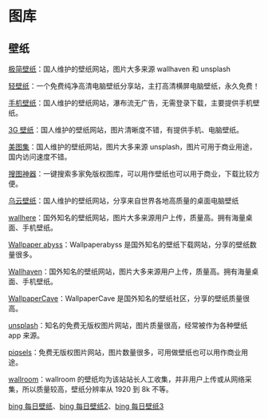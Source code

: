 # 图库

## 壁纸
[极简壁纸](https://bz.zzzmh.cn/index)：国人维护的壁纸网站，图片大多来源 wallhaven 和 unsplash

[轻壁纸](https://bz.qinggongju.com/)：一个免费纯净高清电脑壁纸分享站，主打高清横屏电脑壁纸，永久免费！

[手机壁纸](http://bizihu.com)：国人维护的壁纸网站，瀑布流无广告，无需登录下载，主要提供手机壁纸。

[3G 壁纸](https://www.3gbizhi.com)：国人维护的壁纸网站，图片清晰度不错，有提供手机、电脑壁纸。

[美图集](https://photo.ihansen.org)：国人维护的壁纸网站，图片大多来源 unsplash，图片可用于商业用途，国内访问速度不错。

[搜图神器](https://www.logosc.cn/so/)：一键搜索多家免版权图库，可以用作壁纸也可以用于商业，下载比较方便。

[乌云壁纸](http://www.obzhi.com)：国人维护的壁纸网站，分享来自世界各地高质量的桌面电脑壁纸

[wallhere](https://wallhere.com)：国外知名的壁纸网站，图片大多来源用户上传，质量高。拥有海量桌面、手机壁纸。

[Wallpaper abyss](https://wall.alphacoders.com)：Wallpaperabyss 是国外知名的壁纸下载网站，分享的壁纸数量很多。

[Wallhaven](https://wallhaven.cc)：国外知名的壁纸网站，图片大多来源用户上传，质量高。拥有海量桌面、手机壁纸。

[WallpaperCave](https://wallpapercave.com)：WallpaperCave 是国外知名的壁纸社区，分享的壁纸质量很高。

[unsplash](https://unsplash.com/t/wallpapers)：知名的免费无版权图片网站，图片质量很高，经常被作为各种壁纸 app 来源。

[piqsels](https://www.piqsels.com/zh)：免费无版权图片网站，图片数量很多，可用做壁纸也可以用作商业用途。

[wallroom](https://wallroom.io)：wallroom 的壁纸均为该站站长人工收集，并非用户上传或从网络采集，所以质量较高，壁纸分辨率从 1920 到 8k 不等。

[bing 每日壁纸](http://bimg.top)、[bing 每日壁纸2](https://www.bingimg.cn/list1)、[bing 每日壁纸3](https://peapix.com/bing/cn/2022)

<!-- ## 妹子图
[花瓣美女](https://huaban.com/favorite/beauty)：花瓣网美女标签下的采集

[美人图](https://meirentu.cc/)：分享优质高清美女私房写真

[LALA の图库](https://233.fi/explore/trending/?list=images)：	私人妹子图库

[cosplay 写真](https://www.cosersets.com/1/main/)：精选优质 cosplay 美图

[福利兔](https://www.fulitu.cc/?iui.su)：一个图片收集网站

[惜染图库](https://hefollo.com/?iui.su)：	一个免费无广告的图库

[硬盘少女](https://diskgirl.com/imageslist)：	收藏在你硬盘中的美少女

[fghrsh 图](https://img.fghrsh.net/explore/trending)：分享二次元和一些妹子图 -->

